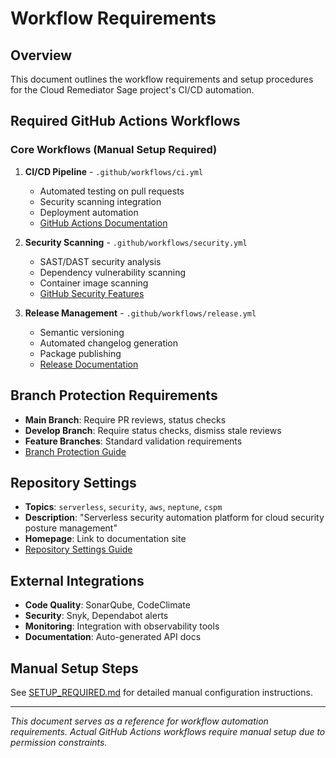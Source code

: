 # Workflow Requirements

## Overview

This document outlines the workflow requirements and setup procedures for the Cloud Remediator Sage project's CI/CD automation.

## Required GitHub Actions Workflows

### Core Workflows (Manual Setup Required)

1. **CI/CD Pipeline** - `.github/workflows/ci.yml`
   - Automated testing on pull requests
   - Security scanning integration
   - Deployment automation
   - [GitHub Actions Documentation](https://docs.github.com/en/actions)

2. **Security Scanning** - `.github/workflows/security.yml`
   - SAST/DAST security analysis
   - Dependency vulnerability scanning
   - Container image scanning
   - [GitHub Security Features](https://docs.github.com/en/code-security)

3. **Release Management** - `.github/workflows/release.yml`
   - Semantic versioning
   - Automated changelog generation
   - Package publishing
   - [Release Documentation](https://docs.github.com/en/repositories/releasing-projects-on-github)

## Branch Protection Requirements

- **Main Branch**: Require PR reviews, status checks
- **Develop Branch**: Require status checks, dismiss stale reviews
- **Feature Branches**: Standard validation requirements
- [Branch Protection Guide](https://docs.github.com/en/repositories/configuring-branches-and-merges-in-your-repository/defining-the-mergeability-of-pull-requests/about-protected-branches)

## Repository Settings

- **Topics**: `serverless`, `security`, `aws`, `neptune`, `cspm`
- **Description**: "Serverless security automation platform for cloud security posture management"
- **Homepage**: Link to documentation site
- [Repository Settings Guide](https://docs.github.com/en/repositories/managing-your-repositorys-settings-and-features)

## External Integrations

- **Code Quality**: SonarQube, CodeClimate
- **Security**: Snyk, Dependabot alerts
- **Monitoring**: Integration with observability tools
- **Documentation**: Auto-generated API docs

## Manual Setup Steps

See [SETUP_REQUIRED.md](../SETUP_REQUIRED.md) for detailed manual configuration instructions.

---
*This document serves as a reference for workflow automation requirements. Actual GitHub Actions workflows require manual setup due to permission constraints.*